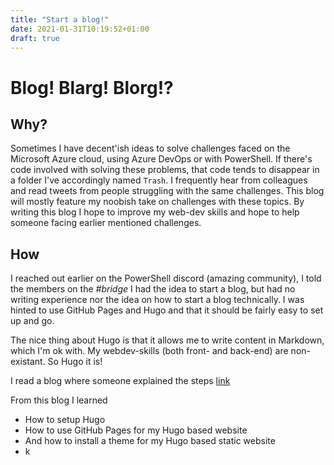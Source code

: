 ```yaml
---
title: "Start a blog!"
date: 2021-01-31T10:19:52+01:00
draft: true
---
```


# Blog! Blarg! Blorg!?

## Why?

Sometimes I have decent'ish ideas to solve challenges faced on the Microsoft Azure cloud, using Azure DevOps or with PowerShell. If there's code involved with solving these problems, that code tends to disappear in a folder I've accordingly named `Trash`. I frequently hear from colleagues and read tweets from people struggling with the same challenges. This blog will mostly feature my noobish take on challenges with these topics. By writing this blog I hope to improve my web-dev skills and hope to help someone facing earlier mentioned challenges.

## How

I reached out earlier on the PowerShell discord (amazing community), I told the members on the _#bridge_ I had the idea to start a blog, but had no writing experience nor the idea on how to start a blog technically.  I was hinted to use GitHub Pages and Hugo and that it should be fairly easy to set up and go.

The nice thing about Hugo is that it allows me to write content in Markdown, which I'm ok with. My webdev-skills (both front- and back-end) are non-existant. So Hugo it is!

I read a blog where someone explained the steps [link](https://earvingad.github.io/posts/blogwithhugo/)

From this blog I learned

- How to setup Hugo
- How to use GitHub Pages for my Hugo based website
- And how to install a theme for my Hugo based static website
- k
